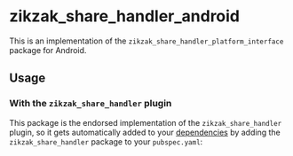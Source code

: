 # zikzak_share_handler_android

This is an implementation of the `zikzak_share_handler_platform_interface` package for Android.

## Usage

### With the `zikzak_share_handler` plugin

This package is the endorsed implementation of the `zikzak_share_handler` plugin, so it gets automatically added to your [dependencies](https://flutter.dev/platform-plugins/) by adding the `zikzak_share_handler` package to your `pubspec.yaml`:
